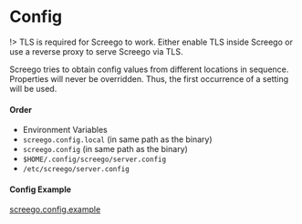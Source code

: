# Config

!> TLS is required for Screego to work. Either enable TLS inside Screego or 
   use a reverse proxy to serve Screego via TLS.

Screego tries to obtain config values from different locations in sequence. 
Properties will never be overridden. Thus, the first occurrence of a setting will be used.

#### Order

* Environment Variables
* `screego.config.local` (in same path as the binary)
* `screego.config` (in same path as the binary)
* `$HOME/.config/screego/server.config`
* `/etc/screego/server.config`

#### Config Example

[screego.config.example](https://raw.githubusercontent.com/screego/server/master/screego.config.example ':include :type=code ini')
